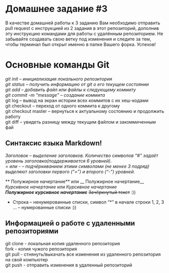 # Домашнее задание #3

В качестве домашней работы к 3 заданию Вам необходимо отправить pull request с инструкцией из 2 задания в этот репозиторий, дополнив эту инструкцию командами для работы с удалённым репозиторием. Не забывайте создавать свою ветку под изменения и следите за тем, чтобы терминал был открыт именно в папке Вашего форка. Успехов!

# **Основные команды Git**
*git init – инициализация локального репозитория  
git status – получить информацию от git о его текущем состоянии  
git add – добавить файл или файлы к следующему коммиту  
git commit -m “message” – создание коммита*  
git log – вывод на экран истории всех коммитов с их хеш-кодами  
git checkout – переход от одного коммита к другому  
git checkout master – вернуться к актуальному состоянию и продолжить работу  
git diff – увидеть разницу между текущим файлом и закоммиченным фай
## Синтаксис языка Markdown!
*Заголовок – выделение заголовков. Количество символов “#” задаёт уровень заголовка(поддерживается 6 уровней).  
= или - – подчёркиванием этими символами (не менее 3 подряд) выделяют заголовки первого (“=”) и второго (“-”) уровней.*

** Полужирное начертание** или __ Полужирное начертание__  
*Курсивное начертание* или _Курсивное начертание_  
 ***Полужирное курсивное начертание***
~~Зачёркнутый текст~~ :))
* Строка – ненумерованные списки, символ “*” в начале строки
1, 2, 3 … – нумерованные списки :))

## Информацией о работе с удаленными репозиториями
git clone - локальная копия удаленного репозитория  
fork - копия чужого репозитория  
git pull - стнянуть/выкачать все изменения из удаленного репозитория на свой компьютер  
git push - отправить изменения в удаленный репозиторий